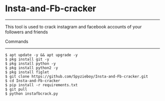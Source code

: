 # Insta-and-Fb-cracker
________________________________

This tool is used to crack instagram and facebook accounts of your followers and friends

Commands
__________

    $ apt update -y && apt upgrade -y
    $ pkg install git -y
    $ pkg install python -y
    $ pkg install python2 -y
    $ pkg install figlet
    $ git clone https://github.com/Spyzieboy/Insta-and-Fb-cracker.git
    $ cd Insta-and-Fb-cracker
    $ pip install -r requirements.txt
    $ git pull
    $ python instafbcrack.py
